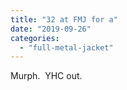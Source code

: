 ```yaml
---
title: "32 at FMJ for a"
date: "2019-09-26"
categories: 
  - "full-metal-jacket"
---
```


Murph.  YHC out.
